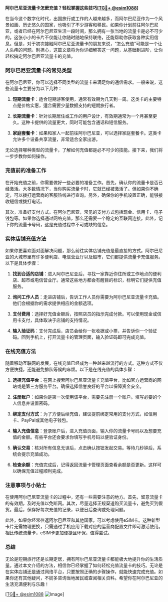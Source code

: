 **阿尔巴尼亚流量卡怎麽充值？轻松掌握这些技巧[[TG💪+ @esim1088](https://t.me/s/esim1088)]**

在当今这个数字化时代，出国旅行或工作的人越来越多，而阿尔巴尼亚作为一个风景如画、历史悠久的国家，也吸引了不少游客和移民。如果你计划前往阿尔巴尼亚，或者已经在阿尔巴尼亚生活一段时间，那么拥有一张当地的流量卡是必不可少的。这张小小的卡片不仅能让你随时随地保持联络，还能帮助你获取各种实用信息。但是，对于初次接触阿尔巴尼亚流量卡的朋友来说，“怎么充值”可能是一个让人头疼的问题。别担心，这篇文章将为你详细解答这一问题，从基础到进阶，让你轻松搞定阿尔巴尼亚流量卡的充值。

### 阿尔巴尼亚流量卡的常见类型

在阿尔巴尼亚，你可以选择不同类型的流量卡来满足你的通信需求。一般来说，这些流量卡主要分为以下几种：

1. **短期流量卡**：适合短期游客使用，通常有效期为几天到一周。这类卡的主要特点是价格实惠，适合需要少量数据支持的短期旅行者。
   
2. **长期流量卡**：针对长期居住或工作的用户设计，有效期通常为一个月甚至更久。这种卡提供的流量更大，同时可能包含通话和短信服务。

3. **家庭套餐卡**：如果和家人一起前往阿尔巴尼亚，可以选择家庭套餐卡。这类卡允许多个设备共享流量，非常适合全家出游。

无论选择哪种类型的流量卡，了解如何充值都是必不可少的技能。接下来，我们将一步步教你如何操作。

### 充值前的准备工作

在开始充值之前，你需要做好一些必要的准备工作。首先，确认你的流量卡是否已经激活。大多数情况下，当你购买流量卡时，它就已经被激活了。但如果你不确定，可以拨打运营商的客服热线进行查询。另外，确保你的手机设置正确，能够接收短信或拨打电话。

其次，准备好支付方式。在阿尔巴尼亚，常见的支付方式包括现金、信用卡、电子钱包等。如果你选择通过网络充值，那么还需要一个稳定的互联网连接。此外，记下你的流量卡号码，这是充值过程中不可或缺的信息。

### 实体店铺充值方法

如果你更喜欢面对面解决问题，那么前往实体店铺充值是最直接的方式。阿尔巴尼亚的大城市里有许多便利店、电信营业厅以及超市，它们都提供流量卡充值服务。以下是具体步骤：

1. **找到合适的店铺**：进入阿尔巴尼亚后，寻找一家靠近你住所或工作地点的便利店、超市或电信营业厅。通常这些地方都会有醒目的标识，标明它们提供充值服务。

2. **询问工作人员**：走进店铺后，告诉工作人员你需要为阿尔巴尼亚流量卡充值。他们会根据你的需求提供相应的金额选项。

3. **支付费用**：选择好充值金额后，按照店员的指示完成付款。可以使用现金或信用卡支付，具体取决于店铺的支持情况。

4. **输入验证码**：支付完成后，店员会给你一张收据或小票，并告诉你一个验证码。回到手机上，打开流量卡的管理页面，输入验证码即可完成充值。

### 在线充值方法

随着移动互联网的发展，在线充值已经成为一种越来越流行的方式。这种方式不仅方便快捷，还能避免排队等候的麻烦。以下是在线充值的具体步骤：

1. **选择充值平台**：在网上搜索阿尔巴尼亚流量卡充值平台，比如官方运营商的网站或是第三方服务平台。确保选择信誉良好的平台以保障资金安全。

2. **注册账户**：如果你是第一次使用该平台，需要先注册一个账户。填写必要的个人信息并设置密码。

3. **绑定支付方式**：为了方便后续充值，建议提前绑定常用的支付方式，如信用卡、PayPal或其他电子钱包。

4. **输入充值信息**：登录账户后，进入充值页面，输入你的流量卡号码以及想要充值的金额。有些平台还会要求你填写手机号码以便验证身份。

5. **确认交易**：核对所有信息无误后，点击确认按钮发起交易。等待几秒钟后，系统会提示充值成功。

6. **检查余额**：充值完成后，记得返回流量卡管理页面查看余额是否更新。这样可以确保充值过程顺利完成。

### 注意事项与小贴士

在使用阿尔巴尼亚流量卡的过程中，还有一些需要注意的地方。首先，留意流量卡的有效期，及时充值以免断网。其次，尽量选择正规渠道购买流量卡，避免买到假货。最后，保存好每次充值的记录，以便日后查询或处理问题。

此外，如果你经常往返阿尔巴尼亚和其他国家，可以考虑使用eSIM卡。这种新型卡片无需物理更换，只需通过手机应用下载对应的运营商配置文件即可激活使用。相比传统流量卡，eSIM卡更加便捷且环保，值得尝试。

### 总结

无论是短期旅行还是长期定居，拥有阿尔巴尼亚流量卡都能极大地提升你的生活质量。通过本文介绍的方法，相信你已经掌握了如何轻松充值流量卡的技巧。无论是在实体店铺还是通过网络平台，只要按照正确的步骤操作，就能快速完成充值。如果你还有其他疑问，不妨多咨询当地居民或查阅相关资料。希望你在阿尔巴尼亚的生活充满便利与乐趣！

[[TG💪+ @esim1088](https://t.me/s/esim1088) ![Image](https://i.postimg.cc/4NQfJmqS/Snipaste-2025-05-13-00-14-12.png)]